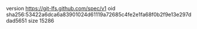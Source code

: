 version https://git-lfs.github.com/spec/v1
oid sha256:53422a6dca6a83901024d61119a72685c4fe2e1fa68f0b2f9e13e297ddad5651
size 15286
